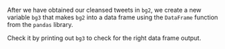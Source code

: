 <!--title={Creating A Data Frame Of Tweets}-->

After we have obtained our cleansed tweets in `bg2`, we create a new variable `bg3` that makes `bg2` into a data frame using the `DataFrame` function from the `pandas` library. 

Check it by printing out `bg3` to check for the right data frame output.

